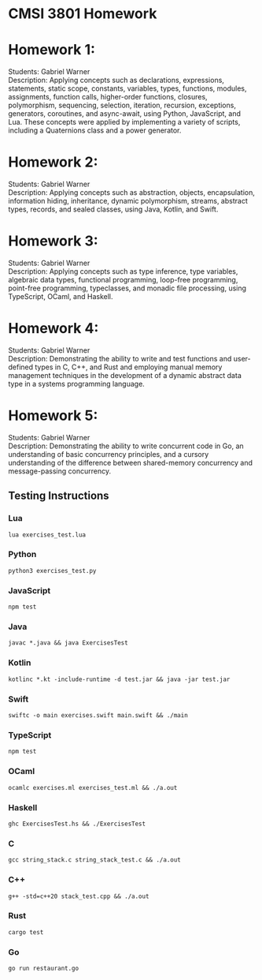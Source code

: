 # CMSI 3801 Homework

# Homework 1:
Students: Gabriel Warner <br>
Description: Applying concepts such as declarations, expressions, statements, static scope, constants, variables, types, functions, modules, assignments, function calls, higher-order functions, closures, polymorphism, sequencing, selection, iteration, recursion, exceptions, generators, coroutines, and async-await, using Python, JavaScript, and Lua. These concepts were applied by implementing a variety of scripts, including a Quaternions class and a power generator.

# Homework 2:
Students: Gabriel Warner <br>
Description: Applying concepts such as abstraction, objects, encapsulation, information hiding, inheritance, dynamic polymorphism, streams, abstract types, records, and sealed classes, using Java, Kotlin, and Swift.

# Homework 3:
Students: Gabriel Warner <br>
Description: Applying concepts such as type inference, type variables, algebraic data types, functional programming, loop-free programming, point-free programming, typeclasses, and monadic file processing, using TypeScript, OCaml, and Haskell.

# Homework 4:
Students: Gabriel Warner <br>
Description: Demonstrating the ability to write and test functions and user-defined types in C, C++, and Rust and employing manual memory management techniques in the development of a dynamic abstract data type in a systems programming language.

# Homework 5:
Students: Gabriel Warner <br>
Description: Demonstrating the ability to write concurrent code in Go, an understanding of basic concurrency principles, and a cursory understanding of the difference between shared-memory concurrency and message-passing concurrency.

## Testing Instructions

### Lua

```
lua exercises_test.lua
```

### Python

```
python3 exercises_test.py
```

### JavaScript

```
npm test
```

### Java

```
javac *.java && java ExercisesTest
```

### Kotlin

```
kotlinc *.kt -include-runtime -d test.jar && java -jar test.jar
```

### Swift

```
swiftc -o main exercises.swift main.swift && ./main
```

### TypeScript

```
npm test
```

### OCaml

```
ocamlc exercises.ml exercises_test.ml && ./a.out
```

### Haskell

```
ghc ExercisesTest.hs && ./ExercisesTest
```

### C

```
gcc string_stack.c string_stack_test.c && ./a.out
```

### C++

```
g++ -std=c++20 stack_test.cpp && ./a.out
```

### Rust

```
cargo test
```

### Go

```
go run restaurant.go
```
